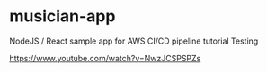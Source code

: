 # musician-app
NodeJS / React sample app for AWS CI/CD pipeline tutorial
Testing

https://www.youtube.com/watch?v=NwzJCSPSPZs
